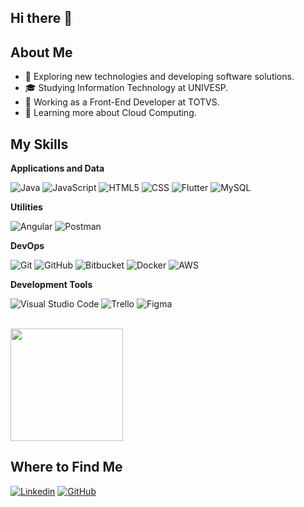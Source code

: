## Hi there 👋

## About Me

- 🤔 Exploring new technologies and developing software solutions.
- 🎓 Studying Information Technology at UNIVESP.
- 💼 Working as a Front-End Developer at TOTVS.
- 🌱 Learning more about Cloud Computing.

## My Skills

**Applications and Data**

![Java](https://img.shields.io/badge/-Java-333333?style=flat&logo=Java&logoColor=007396)
![JavaScript](https://img.shields.io/badge/-JavaScript-333333?style=flat&logo=javascript)
![HTML5](https://img.shields.io/badge/-HTML5-333333?style=flat&logo=HTML5)
![CSS](https://img.shields.io/badge/-CSS-333333?style=flat&logo=CSS3&logoColor=1572B6)
![Flutter](https://img.shields.io/badge/-Flutter-333333?style=flat&logo=Flutter)
![MySQL](https://img.shields.io/badge/-MySQL-333333?style=flat&logo=mysql)

**Utilities**

![Angular](https://img.shields.io/badge/-Angular-333333?style=flat&logo=angular)
![Postman](https://img.shields.io/badge/-Postman-333333?style=flat&logo=postman)

**DevOps**

![Git](https://img.shields.io/badge/-Git-333333?style=flat&logo=git)
![GitHub](https://img.shields.io/badge/-GitHub-333333?style=flat&logo=github)
![Bitbucket](https://img.shields.io/badge/-Bitbucket-333333?style=flat&logo=bitbucket)
![Docker](https://img.shields.io/badge/-Docker-333333?style=flat&logo=docker)
![AWS](https://img.shields.io/badge/-Aws-333333?style=flat&logo=aws)

**Development Tools**

![Visual Studio Code](https://img.shields.io/badge/-Visual%20Studio%20Code-333333?style=flat&logo=visual-studio-code&logoColor=007ACC)
![Trello](https://img.shields.io/badge/-Trello-333333?style=flat&logo=trello&logoColor=007ACC)
![Figma](https://img.shields.io/badge/-Figma-333333?style=flat&logo=figma&logoColor=007ACC)

<br/>

<a href="https://github.com/HenryLimaEXE" title="Perfil do Henry">
  <img height="180em" src="https://github-readme-stats.vercel.app/api?username=HenryLimaEXE&theme=dracula&show_icons=true" />
</a>


## Where to Find Me

[![Linkedin](https://img.shields.io/badge/-HenryLima-blue?style=flat-square&logo=Linkedin&logoColor=white&link=www.linkedin.com/in/henry-carvalho)](www.linkedin.com/in/henry-carvalho)
[![GitHub](https://img.shields.io/github/followers/iuricode?label=follow&style=social)](https://github.com/HenryLimaEXE)
